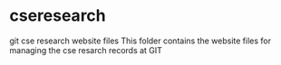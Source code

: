 # cseresearch
git cse research website files
This folder contains the website files for managing the cse resarch records at GIT
